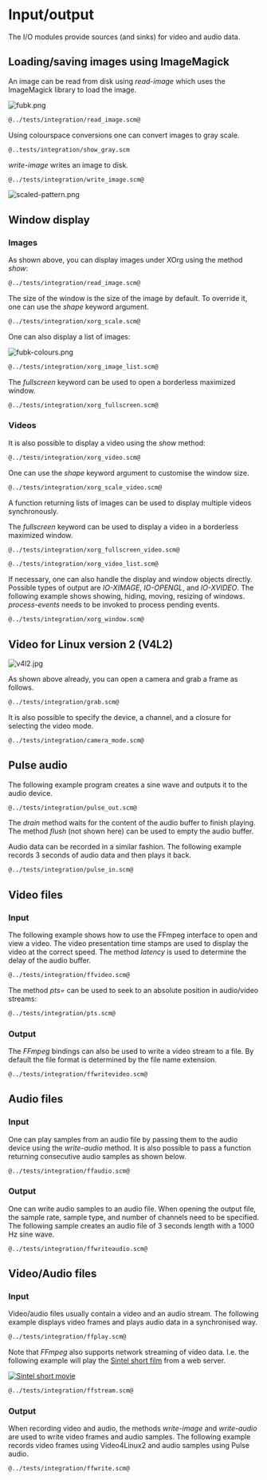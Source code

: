 # Input/output

The I/O modules provide sources (and sinks) for video and audio data.

## Loading/saving images using ImageMagick

An image can be read from disk using *read-image* which uses the ImageMagick library to load the image.

![fubk.png](fubk.png "Test input image")

```Scheme
@../tests/integration/read_image.scm@
```

Using colourspace conversions one can convert images to gray scale.

```Scheme
@..tests/integration/show_gray.scm
```

*write-image* writes an image to disk.

```Scheme
@../tests/integration/write_image.scm@
```

![scaled-pattern.png](scaled-pattern.png "Output image")

## Window display
### Images

As shown above, you can display images under XOrg using the method *show*:

```Scheme
@../tests/integration/read_image.scm@
```

The size of the window is the size of the image by default.
To override it, one can use the *shape* keyword argument.

```Scheme
@../tests/integration/xorg_scale.scm@
```

One can also display a list of images:

![fubk-colours.png](fubk-colours.png "List of images")

```Scheme
@../tests/integration/xorg_image_list.scm@
```

The *fullscreen* keyword can be used to open a borderless maximized window.

```Scheme
@../tests/integration/xorg_fullscreen.scm@
```

### Videos

It is also possible to display a video using the *show* method:

```Scheme
@../tests/integration/xorg_video.scm@
```

One can use the *shape* keyword argument to customise the window size.

```Scheme
@../tests/integration/xorg_scale_video.scm@
```

A function returning lists of images can be used to display multiple videos synchronously.

The *fullscreen* keyword can be used to display a video in a borderless maximized window.

```Scheme
@../tests/integration/xorg_fullscreen_video.scm@
```

```Scheme
@../tests/integration/xorg_video_list.scm@
```

If necessary, one can also handle the display and window objects directly.
Possible types of output are *IO-XIMAGE*, *IO-OPENGL*, and *IO-XVIDEO*.
The following example shows showing, hiding, moving, resizing of windows.
*process-events* needs to be invoked to process pending events.

```Scheme
@../tests/integration/xorg_window.scm@
```

## Video for Linux version 2 (V4L2)

![v4l2.jpg](v4l2.jpg "V4L2 input image")

As shown above already, you can open a camera and grab a frame as follows.

```Scheme
@../tests/integration/grab.scm@
```

It is also possible to specify the device, a channel, and a closure for selecting the video mode.

```Scheme
@../tests/integration/camera_mode.scm@
```

## Pulse audio

The following example program creates a sine wave and outputs it to the audio device.

```Scheme
@../tests/integration/pulse_out.scm@
```

The *drain* method waits for the content of the audio buffer to finish playing.
The method *flush* (not shown here) can be used to empty the audio buffer.

Audio data can be recorded in a similar fashion.
The following example records 3 seconds of audio data and then plays it back.

```Scheme
@../tests/integration/pulse_in.scm@
```

## Video files

### Input

The following example shows how to use the FFmpeg interface to open and view a video.
The video presentation time stamps are used to display the video at the correct speed.
The method *latency* is used to determine the delay of the audio buffer.

```Scheme
@../tests/integration/ffvideo.scm@
```

The method *pts=* can be used to seek to an absolute position in audio/video streams:

```Scheme
@../tests/integration/pts.scm@
```

### Output

The *FFmpeg* bindings can also be used to write a video stream to a file.
By default the file format is determined by the file name extension.

```Scheme
@../tests/integration/ffwritevideo.scm@
```

## Audio files

### Input

One can play samples from an audio file by passing them to the audio device using the *write-audio* method.
It is also possible to pass a function returning consecutive audio samples as shown below.

```Scheme
@../tests/integration/ffaudio.scm@
```

### Output

One can write audio samples to an audio file.
When opening the output file, the sample rate, sample type, and number of channels need to be specified.
The following sample creates an audio file of 3 seconds length with a 1000 Hz sine wave.

```Scheme
@../tests/integration/ffwriteaudio.scm@
```

## Video/Audio files

### Input

Video/audio files usually contain a video and an audio stream.
The following example displays video frames and plays audio data in a synchronised way.

```Scheme
@../tests/integration/ffplay.scm@
```

Note that *FFmpeg* also supports network streaming of video data.
I.e. the following example will play the [Sintel short film](https://durian.blender.org/) from a web server.

<div class="figure">
<a href="http://peach.themazzone.com/durian/movies/sintel-1024-surround.mp4"><img src="sintel.jpg" title="Sintel short movie" /></a>
</div>

```Scheme
@../tests/integration/ffstream.scm@
```

### Output

When recording video and audio, the methods *write-image* and *write-audio* are used to write video frames and audio samples.
The following example records video frames using Video4Linux2 and audio samples using Pulse audio.

```Scheme
@../tests/integration/ffwrite.scm@
```
